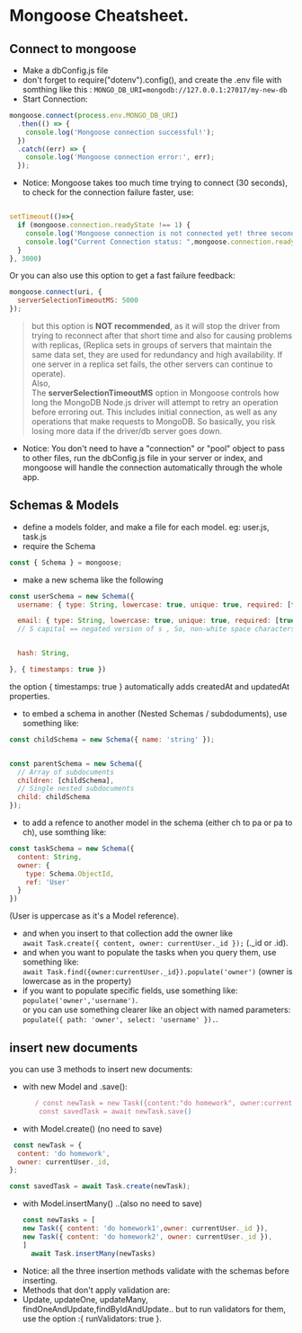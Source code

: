 # Mongoose Cheatsheet.

## Connect to mongoose
- Make a dbConfig.js file
- don't forget to require("dotenv").config(), and create the .env file with somthing like this :
 `MONGO_DB_URI=mongodb://127.0.0.1:27017/my-new-db`
- Start Connection:
```js
mongoose.connect(process.env.MONGO_DB_URI)
  .then(() => {
    console.log('Mongoose connection successful!');
  })
  .catch((err) => {
    console.log('Mongoose connection error:', err);
  });
```
- Notice: Mongoose takes too much time trying to connect (30 seconds), to check for the connection failure faster, use:
```js

setTimeout(()=>{
  if (mongoose.connection.readyState !== 1) {
    console.log('Mongoose connection is not connected yet! three seconds passed.');
    console.log("Current Connection status: ",mongoose.connection.readyState ); 
  }
}, 3000)

```
 Or you can also use this option to get a fast failure feedback:
```js
mongoose.connect(uri, {
  serverSelectionTimeoutMS: 5000
});
```
> but this option is **NOT recommended**, as it will stop the driver from trying to reconnect after that short time and also for causing problems with replicas,  (Replica sets in groups of servers that maintain the same data set, they are used for redundancy and high availability. If one server in a replica set fails, the other servers can continue to operate). \
 Also, \
The **serverSelectionTimeoutMS** option in Mongoose controls how long the MongoDB Node.js driver will attempt to retry an operation before erroring out. This includes initial connection, as well as any operations that make requests to MongoDB.
So basically, you risk losing more data if the driver/db server goes down.


- Notice: You don't need to have a "connection" or "pool" object to pass to other files, run the dbConfig.js file in your server or index, and mongoose will handle the connection automatically through the whole app.


## Schemas & Models
- define a models folder, and make a file for each model. eg: user.js, task.js
- require the Schema
 ```js
 const { Schema } = mongoose; 
 ```
 - make a new schema like the following
```js
const userSchema = new Schema({
  username: { type: String, lowercase: true, unique: true, required: [true, "can't be blank"], match: [/^[a-zA-Z0-9]+$/, 'is invalid'], maxLength:25,  index: true },

  email: { type: String, lowercase: true, unique: true, required: [true, "can't be blank"], match: [/\S+@\S+\.\S+/, 'is invalid'],  maxLength:254, index: true },
  // S capital == negated version of s , So, non-white space characters


  hash: String,

}, { timestamps: true })

```
the option { timestamps: true } automatically adds createdAt and updatedAt properties.

- to embed a schema in another (Nested Schemas / subdoduments), use something like:
```js
const childSchema = new Schema({ name: 'string' });


const parentSchema = new Schema({
  // Array of subdocuments
  children: [childSchema],
  // Single nested subdocuments
  child: childSchema
});

```
- to add a refence to another model in the schema (either ch to pa or pa to ch), use somthing like:
```js
const taskSchema = new Schema({
  content: String,
  owner: {
    type: Schema.ObjectId,
    ref: 'User'
  }
})
```
(User is uppercase as it's a Model reference).
- and when you insert to that collection add the owner like \
  ``await Task.create({ content, owner: currentUser._id });`` (._id or .id).
- and when you want to populate the tasks when you query them, use something like: \
``await Task.find({owner:currentUser._id}).populate('owner')``
(owner is lowercase as in the property) 
- if you want to populate specific fields, use something like: \
    ``populate('owner','username')``. \
   or you can use something clearer like an object with named parameters: \
   ``populate({ path: 'owner', select: 'username' }).``.
   


## insert new documents
you can use 3 methods to insert new documents:
- with new Model and .save():
  ```js
     / const newTask = new Task({content:"do homework", owner:currentUser._id})
      const savedTask = await newTask.save()

  ```
- with Model.create() (no need to save)
```js
 const newTask = {
  content: 'do homework',
  owner: currentUser._id,
};

const savedTask = await Task.create(newTask);
```
- with Model.insertMany()  ..(also no need to save)
  ```js
  const newTasks = [
  new Task({ content: 'do homework1',owner: currentUser._id }),
  new Task({ content: 'do homework2', owner: currentUser._id }),
  ]
    await Task.insertMany(newTasks)
  ```
- Notice: all the three insertion methods validate with the schemas before inserting.
- Methods that don't apply validation are:
- Update, updateOne, updateMany, findOneAndUpdate,findByIdAndUpdate.. but to run validators for them, use the option :{ runValidators: true }.
  
  
